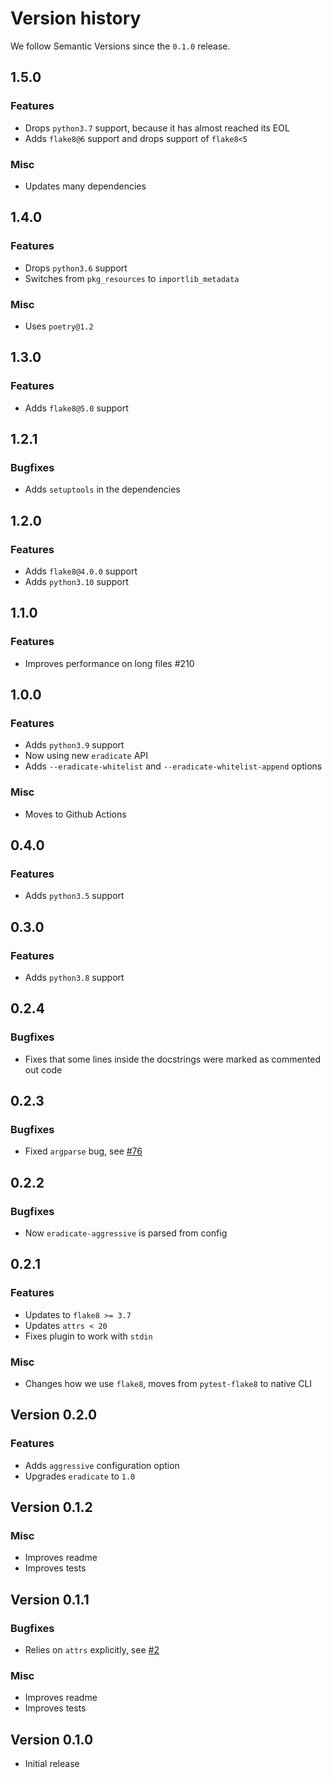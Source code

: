 # Version history

We follow Semantic Versions since the `0.1.0` release.


## 1.5.0

### Features

- Drops `python3.7` support, because it has almost reached its EOL
- Adds `flake8@6` support and drops support of `flake8<5`

### Misc

- Updates many dependencies


## 1.4.0

### Features

- Drops `python3.6` support
- Switches from `pkg_resources` to `importlib_metadata`

### Misc

- Uses `poetry@1.2`


## 1.3.0

### Features

- Adds `flake8@5.0` support


## 1.2.1

### Bugfixes

- Adds `setuptools` in the dependencies


## 1.2.0

### Features

- Adds `flake8@4.0.0` support
- Adds `python3.10` support


## 1.1.0

### Features

- Improves performance on long files #210


## 1.0.0

### Features

- Adds `python3.9` support
- Now using new `eradicate` API
- Adds `--eradicate-whitelist` and `--eradicate-whitelist-append` options

### Misc

- Moves to Github Actions


## 0.4.0

### Features

- Adds `python3.5` support


## 0.3.0

### Features

- Adds `python3.8` support


## 0.2.4

### Bugfixes

- Fixes that some lines inside the docstrings were marked as commented out code


## 0.2.3

### Bugfixes

- Fixed `argparse` bug, see [#76](https://github.com/sobolevn/flake8-eradicate/issues/76)


## 0.2.2

### Bugfixes

- Now `eradicate-aggressive` is parsed from config


## 0.2.1

### Features

- Updates to `flake8 >= 3.7`
- Updates `attrs < 20`
- Fixes plugin to work with `stdin`

### Misc

- Changes how we use `flake8`, moves from `pytest-flake8` to native CLI


## Version 0.2.0

### Features

- Adds `aggressive` configuration option
- Upgrades `eradicate` to `1.0`


## Version 0.1.2

### Misc

- Improves readme
- Improves tests


## Version 0.1.1

### Bugfixes

- Relies on `attrs` explicitly, see [#2](https://github.com/sobolevn/flake8-eradicate/issues/2)

### Misc

- Improves readme
- Improves tests


## Version 0.1.0

- Initial release
